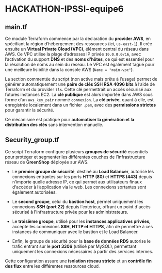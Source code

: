 # HACKATHON-IPSSI-equipe6
## main.tf

Ce module Terraform commence par la déclaration du **provider AWS**, en spécifiant la région d’hébergement des ressources (ici, `us-east-1`). Il crée ensuite un **Virtual Private Cloud (VPC)**, élément central du réseau dans AWS. Ce VPC utilise la plage d’adresses IP privée `10.0.0.0/16`, avec l’activation du support **DNS** et des **noms d’hôtes**, ce qui est essentiel pour la résolution de noms au sein du réseau. Le VPC est également tagué pour une meilleure lisibilité dans la console AWS (`Name = "main-vpc"`).

La section commentée du script (non active mais prête à l’usage) permet de générer automatiquement une **paire de clés SSH RSA 4096 bits** à l’aide de Terraform et du provider `tls`. Cette clé permettrait un accès sécurisé aux futures instances EC2. La **clé publique** est alors importée dans AWS sous forme d’un `aws_key_pair` nommé `connexion`. La **clé privée**, quant à elle, est enregistrée localement dans un fichier `.pem`, avec des **permissions strictes** pour garantir la sécurité.

Ce mécanisme est pratique pour **automatiser la génération et la distribution des clés** sans intervention manuelle.

## Security_group.tf

Ce script Terraform configure plusieurs **groupes de sécurité** essentiels pour protéger et segmenter les différentes couches de l’infrastructure réseau de **GreenShop** déployée sur AWS.

- Le **premier groupe de sécurité**, destiné au **Load Balancer**, autorise les connexions entrantes sur les ports **HTTP (80)** et **HTTPS (443)** depuis n'importe quelle adresse IP, ce qui permet aux utilisateurs finaux d'accéder à l’application via le web. Les connexions sortantes sont également autorisées.

- Le **second groupe**, celui du **bastion host**, permet uniquement les connexions **SSH (port 22)** depuis l'extérieur, offrant un point d'accès sécurisé à l'infrastructure privée pour les administrateurs.

- Le **troisième groupe**, utilisé pour les **instances applicatives privées**, accepte les connexions **SSH, HTTP et HTTPS**, afin de permettre à ces instances de communiquer avec le bastion et le Load Balancer.

- Enfin, le groupe de sécurité pour la **base de données RDS** autorise le trafic entrant sur le **port 3306** (utilisé par MySQL), permettant uniquement les connexions nécessaires à partir des services internes.

Cette configuration assure une **isolation réseau stricte** et un **contrôle fin des flux** entre les différentes ressources cloud.
